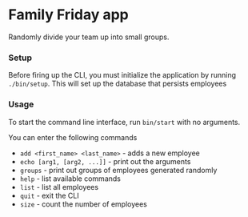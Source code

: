 # Family Friday app

Randomly divide your team up into small groups.

### Setup

Before firing up the CLI, you must initialize the application by running
`./bin/setup`. This will set up the database that persists employees

### Usage

To start the command line interface, run `bin/start` with no arguments.

You can enter the following commands

* `add <first_name> <last_name>` - adds a new employee
* `echo [arg1, [arg2, ...]]` - print out the arguments
* `groups` - print out groups of employees generated randomly
* `help` - list available commands
* `list` - list all employees
* `quit` - exit the CLI
* `size` - count the number of employees
